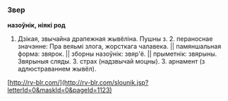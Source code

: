 ### Звер
**назоўнік, ніякі род**

1. Дзікая, звычайна драпежная жывёліна. Пушны з. 2. пераноснае значэнне: Пра веяьмі злога, жорсткага чалавека. || памяншальная форма: звярок. || зборны назоўнік: звяр'ё. || прыметнік: звярыны. Звярыныя сляды. З. страх (надзвычай моцны). З. арнамент (з адлюстраваннем жывёл).

<a rel="author">[http://rv-blr.com/](http://rv-blr.com/slounik.jsp?letterId=0&maskId=0&pageId=1123)</a>
